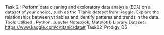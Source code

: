 Task 2 : Perform data cleaning and exploratory data analysis (EDA) on a dataset of your choice, such as the Titanic dataset from Kaggle. Explore the relationships between variables and identify patterns and trends in the data.
Tools Utilized : Python, Jupyter Notebook, Matplotlib Library
Dataset : https://www.kaggle.com/c/titanic/data# Task02_Prodigy_DS
